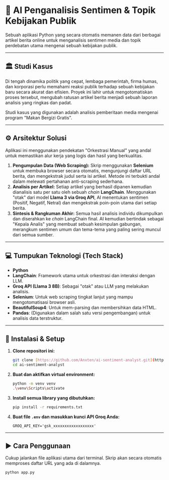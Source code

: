 # 🤖 AI Penganalisis Sentimen & Topik Kebijakan Publik

Sebuah aplikasi Python yang secara otomatis memanen data dari berbagai artikel berita online untuk menganalisis sentimen media dan topik perdebatan utama mengenai sebuah kebijakan publik.

---

## 🏛️ Studi Kasus

Di tengah dinamika politik yang cepat, lembaga pemerintah, firma humas, dan korporasi perlu memahami reaksi publik terhadap sebuah kebijakan baru secara akurat dan efisien. Proyek ini lahir untuk mengotomatiskan proses tersebut, mengubah ratusan artikel berita menjadi sebuah laporan analisis yang ringkas dan padat.

Studi kasus yang digunakan adalah analisis pemberitaan media mengenai program "Makan Bergizi Gratis".

---

## ⚙️ Arsitektur Solusi

Aplikasi ini menggunakan pendekatan "Orkestrasi Manual" yang andal untuk memastikan alur kerja yang logis dan hasil yang berkualitas.

1.  **Pengumpulan Data (Web Scraping):** Skrip menggunakan **Selenium** untuk membuka browser secara otomatis, mengunjungi daftar URL berita, dan mengekstrak judul serta isi artikel. Metode ini terbukti andal dalam melewati pertahanan anti-scraping sederhana.
2.  **Analisis per Artikel:** Setiap artikel yang berhasil dipanen kemudian dianalisis satu per satu oleh sebuah *chain* **LangChain**. Menggunakan "otak" dari model **Llama 3 via Groq API**, AI menentukan sentimen (Positif, Negatif, Netral) dan mengekstrak poin-poin utama dari setiap berita.
3.  **Sintesis & Rangkuman Akhir:** Semua hasil analisis individu dikumpulkan dan diserahkan ke *chain* LangChain final. AI kemudian bertindak sebagai "Kepala Analis" yang membuat sebuah kesimpulan gabungan, merangkum sentimen umum dan tema-tema yang paling sering muncul dari semua sumber.

---

## 💻 Tumpukan Teknologi (Tech Stack)

* **Python**
* **LangChain**: Framework utama untuk orkestrasi dan interaksi dengan LLM.
* **Groq API (Llama 3 8B)**: Sebagai "otak" atau LLM yang melakukan analisis.
* **Selenium**: Untuk web scraping tingkat lanjut yang mampu mengotomatisasi browser asli.
* **BeautifulSoup4**: Untuk mem-parsing dan membersihkan data HTML.
* **Pandas**: (Digunakan dalam salah satu versi pengembangan) untuk analisis data terstruktur.

---

## 🚀 Instalasi & Setup

1.  **Clone repositori ini:**
    ```bash
    git clone [https://github.com/Anxten/ai-sentiment-analyst.git](https://github.com/Anxten/ai-sentiment-analyst.git)
    cd ai-sentiment-analyst
    ```

2.  **Buat dan aktifkan virtual environment:**
    ```bash
    python -m venv venv
    .\venv\Scripts\activate
    ```

3.  **Install semua library yang dibutuhkan:**
    ```bash
    pip install -r requirements.txt
    ```

4.  **Buat file `.env` dan masukkan kunci API Groq Anda:**
    ```
    GROQ_API_KEY='gsk_xxxxxxxxxxxxxxxxxx'
    ```

---

## ▶️ Cara Penggunaan

Cukup jalankan file aplikasi utama dari terminal. Skrip akan secara otomatis memproses daftar URL yang ada di dalamnya.

```bash
python app.py